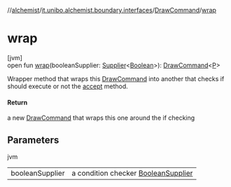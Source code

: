 //[alchemist](../../../index.md)/[it.unibo.alchemist.boundary.interfaces](../index.md)/[DrawCommand](index.md)/[wrap](wrap.md)

# wrap

[jvm]\
open fun [wrap](wrap.md)(booleanSupplier: [Supplier](https://docs.oracle.com/javase/8/docs/api/java/util/function/Supplier.html)<[Boolean](https://docs.oracle.com/javase/8/docs/api/java/lang/Boolean.html)>): [DrawCommand](index.md)<[P](../../it.unibo.alchemist.boundary.gui.effects.json/-effect-group-adapter/index.md)>

Wrapper method that wraps this [DrawCommand](index.md) into another that checks if should execute or not the [accept](accept.md) method.

#### Return

a new [DrawCommand](index.md) that wraps this one around the if checking

## Parameters

jvm

| | |
|---|---|
| booleanSupplier | a condition checker [Boolean](https://docs.oracle.com/javase/8/docs/api/java/lang/Boolean.html)[Supplier](https://docs.oracle.com/javase/8/docs/api/java/util/function/Supplier.html) |
